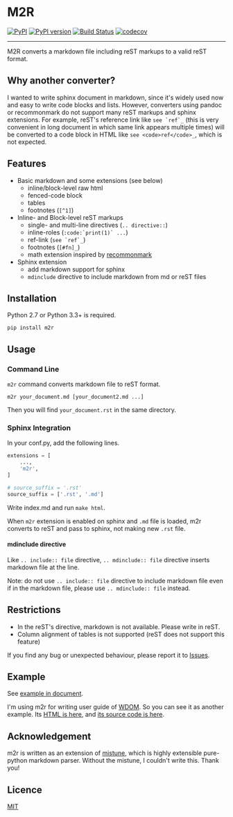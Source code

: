 M2R
===

[![PyPI](https://img.shields.io/pypi/v/m2r.svg)](https://pypi.python.org/pypi/m2r)
[![PyPI version](https://img.shields.io/pypi/pyversions/m2r.svg)](https://pypi.python.org/pypi/m2r)
[![Build Status](https://travis-ci.org/miyakogi/m2r.svg?branch=master)](https://travis-ci.org/miyakogi/m2r)
[![codecov](https://codecov.io/gh/miyakogi/m2r/branch/master/graph/badge.svg)](https://codecov.io/gh/miyakogi/m2r)

--------------------------------------------------------------------------------

M2R converts a markdown file including reST markups to a valid reST format.

## Why another converter?

I wanted to write sphinx document in markdown, since it's widely used now and
easy to write code blocks and lists. However, converters using pandoc or
recommonmark do not support many reST markups and sphinx extensions. For
example, reST's reference link like ``see `ref`_`` (this is very convenient in
long document in which same link appears multiple times) will be converted to
a code block in HTML like `see <code>ref</code>_`, which is not expected.

## Features

* Basic markdown and some extensions (see below)
    * inline/block-level raw html
    * fenced-code block
    * tables
    * footnotes (``[^1]``)
* Inline- and Block-level reST markups
    * single- and multi-line directives (`.. directive::`)
    * inline-roles (``:code:`print(1)` ...``)
    * ref-link (``see `ref`_``)
    * footnotes (``[#fn]_``)
    * math extension inspired by [recommonmark](https://recommonmark.readthedocs.io/en/latest/index.html)
* Sphinx extension
    * add markdown support for sphinx
    * ``mdinclude`` directive to include markdown from md or reST files

## Installation

Python 2.7 or Python 3.3+ is required.

```
pip install m2r
```

## Usage

### Command Line

`m2r` command converts markdown file to reST format.

```
m2r your_document.md [your_document2.md ...]
```

Then you will find `your_document.rst` in the same directory.

### Sphinx Integration

In your conf.py, add the following lines.

```python
extensions = [
    ...,
    'm2r',
]

# source_suffix = '.rst'
source_suffix = ['.rst', '.md']
```

Write index.md and run `make html`.

When `m2r` extension is enabled on sphinx and `.md` file is loaded, m2r
converts to reST and pass to sphinx, not making new `.rst` file.

#### mdinclude directive

Like `.. include:: file` directive, `.. mdinclude:: file` directive inserts
markdown file at the line.

Note: do not use `.. include:: file` directive to include markdown file even if
in the markdown file, please use `.. mdinclude:: file` instead.

## Restrictions

* In the reST's directive, markdown is not available. Please write in reST.
* Column alignment of tables is not supported (reST does not support this feature)

If you find any bug or unexpected behaviour, please report it to
[Issues](https://github.com/miyakogi/m2r/issues).

## Example

See [example in document](https://miyakogi.github.io/m2r/example.html).

I'm using m2r for writing user guide of [WDOM](https://github.com/miyakogi/wdom).
So you can see it as another example. Its [HTML is
here](http://wdom-py.readthedocs.io/en/latest/guide/index.html), and [its
source code is here](https://github.com/miyakogi/wdom/tree/dev/docs/guide).

## Acknowledgement

m2r is written as an extension of
[mistune](http://mistune.readthedocs.io/en/latest/), which is highly extensible
pure-python markdown parser.
Without the mistune, I couldn't write this. Thank you!

## Licence

[MIT](https://github.com/miyakogi/m2r/blob/master/LICENSE)
